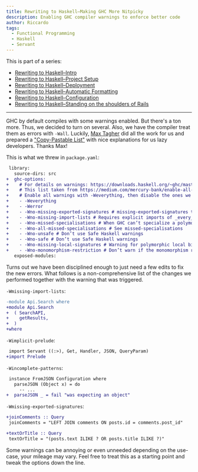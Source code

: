 ```yaml
---
title: Rewriting to Haskell–Making GHC More Nitpicky
description: Enabling GHC compiler warnings to enforce better code
author: Riccardo
tags:
  - Functional Programming
  - Haskell
  - Servant
---
```


This is part of a series:

- [Rewriting to Haskell–Intro](https://odone.io/posts/2020-02-26-rewriting-haskell-intro.html)
- [Rewriting to Haskell–Project Setup](https://odone.io/posts/2020-03-03-rewriting-haskell-setup.html)
- [Rewriting to Haskell–Deployment](https://odone.io/posts/2020-03-14-rewriting-haskell-server.html)
- [Rewriting to Haskell–Automatic Formatting](https://odone.io/posts/2020-03-19-rewriting-haskell-formatting.html)
- [Rewriting to Haskell–Configuration](https://odone.io/posts/2020-03-23-rewriting-haskell-configuration.html)
- [Rewriting to Haskell–Standing on the shoulders of Rails](https://odone.io/posts/2020-03-30-rails.html)

---

GHC by default compiles with some warnings enabled. But there's a ton more. Thus, we decided to turn on several. Also, we have the compiler treat them as errors with `-Wall`. Luckily, [Max Tagher](https://twitter.com/MaxTagher) did all the work for us and prepared a ["Copy-Pastable List"](https://medium.com/mercury-bank/enable-all-the-warnings-a0517bc081c3) with nice explanations for us lazy developers. Thanks Max!

This is what we threw in `package.yaml`:

```diff
 library:
   source-dirs: src
+  ghc-options:
+    # For details on warnings: https://downloads.haskell.org/~ghc/master/users-guide/using-warnings.html
+    # This list taken from https://medium.com/mercury-bank/enable-all-the-warnings-a0517bc081c3
+    # Enable all warnings with -Weverything, then disable the ones we don’t care about
+    - -Weverything
+    - -Werror
+    - -Wno-missing-exported-signatures # missing-exported-signatures turns off the more strict -Wmissing-signatures. See https://ghc.haskell.org/trac/ghc/ticket/14794#ticket
+    - -Wno-missing-import-lists # Requires explicit imports of _every_ function (e.g. ‘$’); too strict
+    - -Wno-missed-specialisations # When GHC can’t specialize a polymorphic function. No big deal and requires fixing underlying libraries to solve.
+    - -Wno-all-missed-specialisations # See missed-specialisations
+    - -Wno-unsafe # Don’t use Safe Haskell warnings
+    - -Wno-safe # Don’t use Safe Haskell warnings
+    - -Wno-missing-local-signatures # Warning for polymorphic local bindings; nothing wrong with those.
+    - -Wno-monomorphism-restriction # Don’t warn if the monomorphism restriction is used
   exposed-modules:
```

Turns out we have been disciplined enough to just need a few edits to fix the new errors. What follows is a non-comprehensive list of the changes we performed together with the warning that was triggered.

`-Wmissing-import-lists`:

```diff
-module Api.Search where
+module Api.Search
+  ( SearchAPI,
+    getResults,
+  )
+where
```

`-Wimplicit-prelude`:

```diff
 import Servant ((:>), Get, Handler, JSON, QueryParam)
+import Prelude
```

`-Wincomplete-patterns`:

```diff
 instance FromJSON Configuration where
   parseJSON (Object x) = do
     -- ...
+  parseJSON _ = fail "was expecting an object"
```

`-Wmissing-exported-signatures`:

```diff
+joinComments :: Query
 joinComments = "LEFT JOIN comments ON posts.id = comments.post_id"

+textOrTitle :: Query
 textOrTitle = "(posts.text ILIKE ? OR posts.title ILIKE ?)"
```

Some warnings can be annoying or even unneeded depending on the use-case, your mileage may vary. Feel free to treat this as a starting point and tweak the options down the line.
